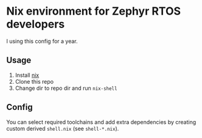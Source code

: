 # Nix environment for Zephyr RTOS developers

I using this config for a year.

## Usage

1. Install [nix](https://nixos.org/download.html)
2. Clone this repo
3. Change dir to repo dir and run `nix-shell`

## Config

You can select required toolchains and add extra dependencies
by creating custom derived `shell.nix` (see `shell-*.nix`).
